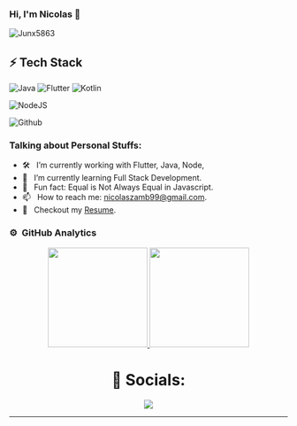### Hi, I'm Nicolas 👋
![Junx5863](https://user-images.githubusercontent.com/22248227/149606286-793fb965-39df-4fae-b0d8-3c88ffecbcbd.png)

## ⚡ Tech Stack

![Java](https://img.shields.io/badge/Java-ED8B00?style=for-the-badge&logo=java&logoColor=white) 
![Flutter](https://img.shields.io/badge/-Flutter-informational?style=for-the-badge&logo=flutter&logoColor=white)
![Kotlin](https://img.shields.io/badge/-Kotlin-ff69b4?style=for-the-badge&logo=kotlin&logoColor=white)

![NodeJS](https://img.shields.io/badge/Node.js-43853D?style=for-the-badge&logo=node.js&logoColor=white)

![Github](https://img.shields.io/badge/github%20-%23121011.svg?&style=for-the-badge&logo=github&logoColor=white)

### Talking about Personal Stuffs:

- 🛠 &nbsp; I’m currently working with Flutter, Java, Node, 
- 🚀 &nbsp; I’m currently learning Full Stack Development.
- 👾 &nbsp; Fun fact: Equal is Not Always Equal in Javascript.
- 📫 &nbsp; How to reach me: nicolaszamb99@gmail.com.
- 📝 &nbsp; Checkout my [Resume](https://github.com/Junx5863/Junx5863/blob/main/CV%20-%20Nicolas%20-%20Ingles.pdf).

### ⚙️ &nbsp;GitHub Analytics

<p align="center">
<a href="https://github.com/Junx5863">
  <img height="180em" src="https://github-readme-stats-eight-theta.vercel.app/api?username=Junx5863&show_icons=true&theme=algolia&include_all_commits=true&count_private=true"/>
  <img height="180em" src="https://github-readme-stats-eight-theta.vercel.app/api/top-langs/?username=Junx5863&layout=compact&langs_count=8&theme=algolia"/>
</a>
</p>

<h1 align="center"> 🤝 Socials: </h1>
  <p align="center">
    <a href="https://www.linkedin.com/in/nicolas-zambrano-rodriguez/">
      <img src="https://img.shields.io/badge/linkedin-0A66C2?&style=for-the-badge&logo=linkedin&logoColor=white">
    </a>
  </p>
</h1>

<hr>


<!--
**Junx5863/Junx5863** is a ✨ _special_ ✨ repository because its `README.md` (this file) appears on your GitHub profile.



Here are some ideas to get you started:

- 🔭 I’m currently working on ...
- 🌱 I’m currently learning ...
- 👯 I’m looking to collaborate on ...
- 🤔 I’m looking for help with ...
- 💬 Ask me about ...
- 📫 How to reach me: ...
- 😄 Pronouns: ...
- ⚡ Fun fact: ...
-->
